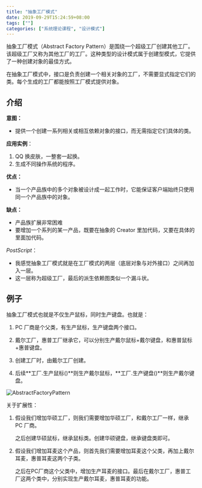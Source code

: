 ```yaml
---
title: "抽象工厂模式"
date: 2019-09-29T15:24:59+08:00
tags: [""]
categories: ["系统理论课程", "设计模式"]
---
```



抽象工厂模式（Abstract Factory Pattern）是围绕一个超级工厂创建其他工厂。该超级工厂又称为其他工厂的工厂。这种类型的设计模式属于创建型模式，它提供了一种创建对象的最佳方式。

在抽象工厂模式中，接口是负责创建一个相关对象的工厂，不需要显式指定它们的类。每个生成的工厂都能按照工厂模式提供对象。

## 介绍

**意图：**

- 提供一个创建一系列相关或相互依赖对象的接口，而无需指定它们具体的类。

**应用实例**：

1. QQ 换皮肤，一整套一起换。
2. 生成不同操作系统的程序。

**优点：**

- 当一个产品族中的多个对象被设计成一起工作时，它能保证客户端始终只使用同一个产品族中的对象。

**缺点：**

- 产品族扩展非常困难
- 要增加一个系列的某一产品，既要在抽象的 Creator 里加代码，又要在具体的里面加代码。

*PostScript*：

- 我感觉抽象工厂模式就是在工厂模式的两层（底层对象与对外接口）之间再加入一层。
- 这一层称为超级工厂，最后的派生依赖图类似一个漏斗状。

## 例子

抽象工厂模式也就是不仅生产鼠标，同时生产键盘。也就是：

1. PC 厂商是个父类，有生产鼠标，生产键盘两个接口。

2. 戴尔工厂，惠普工厂继承它，可以分别生产戴尔鼠标+戴尔键盘，和惠普鼠标+惠普键盘。

3. 创建工厂时，由戴尔工厂创建。

4. 后续**工厂.生产鼠标()**则生产戴尔鼠标，**工厂.生产键盘()**则生产戴尔键盘。

![AbstractFactoryPattern](../AbstractFactoryPattern.png)

关于扩展性：

1. 假设我们增加华硕工厂，则我们需要增加华硕工厂，和戴尔工厂一样，继承 PC 厂商。

   之后创建华硕鼠标，继承鼠标类。创建华硕键盘，继承键盘类即可。

2. 假设我们增加耳麦这个产品，则首先我们需要增加耳麦这个父类，再加上戴尔耳麦，惠普耳麦这两个子类。

   之后在PC厂商这个父类中，增加生产耳麦的接口。最后在戴尔工厂，惠普工厂这两个类中，分别实现生产戴尔耳麦，惠普耳麦的功能。


